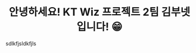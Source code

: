 <h1 align="center">안녕하세요! KT Wiz 프로젝트 2팀 김부넷 입니다! 😁</h1>

<div backgroundColor="red">sdlkfjsldkfjls</div>
